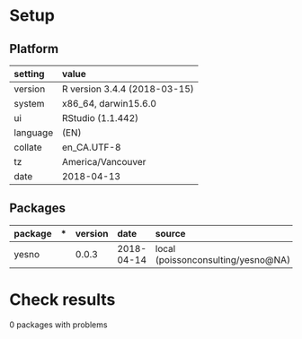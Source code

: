 # Setup

## Platform

|setting  |value                        |
|:--------|:----------------------------|
|version  |R version 3.4.4 (2018-03-15) |
|system   |x86_64, darwin15.6.0         |
|ui       |RStudio (1.1.442)            |
|language |(EN)                         |
|collate  |en_CA.UTF-8                  |
|tz       |America/Vancouver            |
|date     |2018-04-13                   |

## Packages

|package |*  |version |date       |source                             |
|:-------|:--|:-------|:----------|:----------------------------------|
|yesno   |   |0.0.3   |2018-04-14 |local (poissonconsulting/yesno@NA) |

# Check results

0 packages with problems




